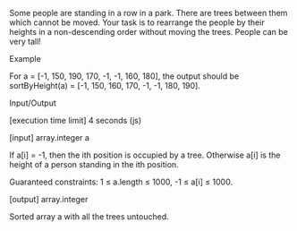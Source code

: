 Some people are standing in a row in a park. There are trees between them which cannot be moved. Your task is to rearrange the people by their heights in a non-descending order without moving the trees. People can be very tall!

Example

For a = [-1, 150, 190, 170, -1, -1, 160, 180], the output should be
sortByHeight(a) = [-1, 150, 160, 170, -1, -1, 180, 190].

Input/Output

[execution time limit] 4 seconds (js)

[input] array.integer a

If a[i] = -1, then the ith position is occupied by a tree. Otherwise a[i] is the height of a person standing in the ith position.

Guaranteed constraints:
1 ≤ a.length ≤ 1000,
-1 ≤ a[i] ≤ 1000.

[output] array.integer

Sorted array a with all the trees untouched.
